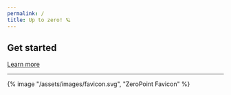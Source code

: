 ```yaml
---
permalink: /
title: Up to zero! 🪐
---
```


## Get started

[Learn more](https://github.com/adam-p/markdown-here/wiki/Markdown-Cheatsheet)

---

{% image "/assets/images/favicon.svg", "ZeroPoint Favicon" %}

